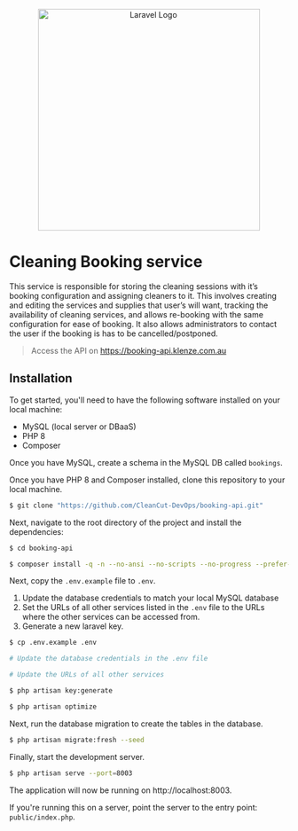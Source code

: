 <p align="center"><a href="https://laravel.com" target="_blank"><img src="https://raw.githubusercontent.com/laravel/art/master/logo-lockup/5%20SVG/2%20CMYK/1%20Full%20Color/laravel-logolockup-cmyk-red.svg" width="400" alt="Laravel Logo"></a></p>

# Cleaning Booking service

This service is responsible for storing the cleaning sessions with it’s booking configuration and assigning
cleaners to it. This involves creating and editing the services and supplies that user’s will want, tracking the
availability of cleaning services, and allows re-booking with the same configuration for ease of booking. 
It also allows administrators to contact the user if the booking is has to be cancelled/postponed.

> Access the API on https://booking-api.klenze.com.au

## Installation

To get started, you'll need to have the following software installed on your local machine:

-   MySQL (local server or DBaaS)
-   PHP 8
-   Composer

Once you have MySQL, create a schema in the MySQL DB called `bookings`.

Once you have PHP 8 and Composer installed, clone this repository to your local machine.

```bash
$ git clone "https://github.com/CleanCut-DevOps/booking-api.git"
```

Next, navigate to the root directory of the project and install the dependencies:

```bash
$ cd booking-api

$ composer install -q -n --no-ansi --no-scripts --no-progress --prefer-dist
```

Next, copy the `.env.example` file to `.env`.

1. Update the database credentials to match your local MySQL database
2. Set the URLs of all other services listed in the `.env` file to the URLs where the other services can be accessed
   from.
3. Generate a new laravel key.

```bash
$ cp .env.example .env

# Update the database credentials in the .env file

# Update the URLs of all other services

$ php artisan key:generate

$ php artisan optimize
```

Next, run the database migration to create the tables in the database.

```bash
$ php artisan migrate:fresh --seed
```

Finally, start the development server.

```bash
$ php artisan serve --port=8003
```

The application will now be running on http://localhost:8003.

If you're running this on a server, point the server to the entry point: `public/index.php`.
